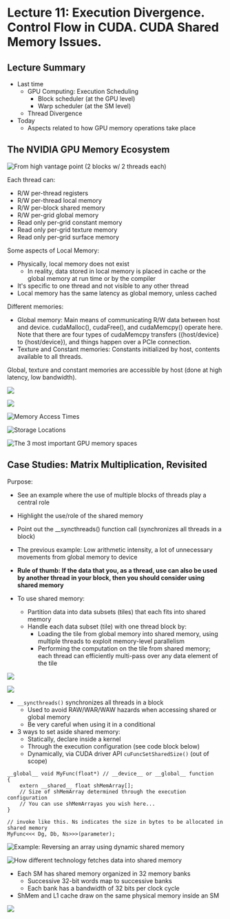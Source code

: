 # Lecture 11: Execution Divergence. Control Flow in CUDA. CUDA Shared Memory Issues.

## Lecture Summary

* Last time
  * GPU Computing: Execution Scheduling
    * Block scheduler (at the GPU level)
    * Warp scheduler (at the SM level)
  * Thread Divergence
* Today
  * Aspects related to how GPU memory operations take place

## The NVIDIA GPU Memory Ecosystem

![From high vantage point (2 blocks w/ 2 threads each)](<../../.gitbook/assets/Screen Shot 2021-02-20 at 12.45.24 PM.png>)

Each thread can:

* R/W per-thread registers&#x20;
* R/W per-thread local memory&#x20;
* R/W per-block shared memory&#x20;
* R/W per-grid global memory&#x20;
* Read only per-grid constant memory&#x20;
* Read only per-grid texture memory&#x20;
* Read only per-grid surface memory

Some aspects of Local Memory:

* Physically, local memory does not exist
  * In reality, data stored in local memory is placed in cache or the global memory at run time or by the compiler
* It's specific to one thread and not visible to any other thread
* Local memory has the same latency as global memory, unless cached

Different memories:

* Global memory: Main means of communicating R/W data between host and device. cudaMalloc(), cudaFree(), and cudaMemcpy() operate here. Note that there are four types of cudaMemcpy transfers ({host/device} to {host/device}), and things happen over a PCIe connection.
* Texture and Constant memories: Constants initialized by host, contents available to all threads.&#x20;

Global, texture and constant memories are accessible by host (done at high latency, low bandwidth).

![](<../../.gitbook/assets/Screen Shot 2021-02-26 at 11.20.44 PM.png>)

![](<../../.gitbook/assets/Screen Shot 2021-02-26 at 11.20.58 PM.png>)

![Memory Access Times](<../../.gitbook/assets/Screen Shot 2021-02-20 at 12.52.54 PM.png>)

![Storage Locations](<../../.gitbook/assets/Screen Shot 2021-02-20 at 12.53.19 PM.png>)

![The 3 most important GPU memory spaces](<../../.gitbook/assets/Screen Shot 2021-02-20 at 12.54.01 PM.png>)

## Case Studies: Matrix Multiplication, Revisited

Purpose:

* See an example where the use of multiple blocks of threads play a central role
* Highlight the use/role of the shared memory
* Point out the \_\_syncthreads() function call (synchronizes all threads in a block)



* The previous example: Low arithmetic intensity, a lot of unnecessary movements from global memory to device
* **Rule of thumb: If the data that you, as a thread, use can also be used by another thread in your block, then you should consider using shared memory**
* To use shared memory:
  * Partition data into data subsets (tiles) that each fits into shared memory
  * Handle each data subset (tile) with one thread block by:
    * Loading the tile from global memory into shared memory, using multiple threads to exploit memory-level parallelism
    * Performing the computation on the tile from shared memory; each thread can efficiently multi-pass over any data element of the tile

![](<../../.gitbook/assets/Screen Shot 2021-02-20 at 1.05.39 PM.png>)

![](<../../.gitbook/assets/Screen Shot 2021-02-20 at 1.05.57 PM.png>)

* `__syncthreads()` synchronizes all threads in a block
  * Used to avoid RAW/WAR/WAW hazards when accessing shared or global memory
  * Be very careful when using it in a conditional
* 3 ways to set aside shared memory:
  * Statically, declare inside a kernel
  * Through the execution configuration (see code block below)
  * Dynamically, via CUDA driver API `cuFuncSetSharedSize()` (out of scope)

```
__global__ void MyFunc(float*) // __device__ or __global__ function 
{
    extern __shared__ float shMemArray[];
    // Size of shMemArray determined through the execution configuration
    // You can use shMemArrayas you wish here...
}

// invoke like this. Ns indicates the size in bytes to be allocated in shared memory
MyFunc<<< Dg, Db, Ns>>>(parameter);
```

![Example: Reversing an array using dynamic shared memory](<../../.gitbook/assets/Screen Shot 2021-02-26 at 11.31.07 PM.png>)

![How different technology fetches data into shared memory](<../../.gitbook/assets/Screen Shot 2021-02-26 at 11.33.21 PM.png>)

* Each SM has shared memory organized in 32 memory banks
  * Successive 32-bit words map to successive banks
  * Each bank has a bandwidth of 32 bits per clock cycle
* ShMem and L1 cache draw on the same physical memory inside an SM

![](<../../.gitbook/assets/Screen Shot 2021-02-26 at 11.48.42 PM.png>)
